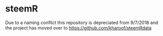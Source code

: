 # steemR

Due to a naming conflict this repository is depreciated from 9/7/2018 and the project has moved over to https://github.com/kharoof/steemRdata

